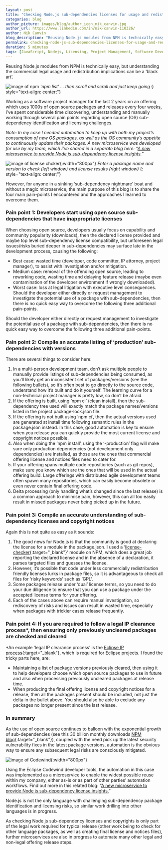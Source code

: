 ```yaml
---
layout: post
title: "Checking Node.js sub-dependencies licenses for usage and redistribution"
categories: blog
author_picture: images/blog/author_icon_nik_canvin.jpg
author_url: https://www.linkedin.com/in/nik-canvin-110326/
author: Nik Canvin
blog_description: "Reusing Node.js modules from NPM is technically easy, but understanding the commercial legal usage and redistribution implications can be a ‘black art’."
permalink: checking-node-js-sub-dependencies-licenses-for-usage-and-redistribution.html
duration: 5 minutes
tags: [JavaScript, Nodejs, Licensing, Project Management, Software Development]
---
```


Reusing Node.js modules from NPM is technically easy, but understanding the commercial legal usage and redistribution implications can be a ‘black art’.

![image of npm](images/blog/npmdependencies_1.png)
*‘npm list’ ... then scroll and scroll and just keep going*
{: style="text-align: center;"}

Working as a software project manager for the last 2 years on an offering which uses 1000s of open source packages and releases every four weeks, I’ve spent considerable time discovering, understanding and manually working through several pain points regarding open source (OS) sub-dependency identification and licensing challenges.

*Note: In my case I needed automation to keep up with both my project’s consumption of new OS packages, as well as the OS community’s appetite to continuously update their packages. A new microservice was developed for use by my team, which I’ve shared in a separate blog here: “[A new microservice to provide Node.js sub-dependency license insights](/codewind/a-new-microservice-to-provide-node-js-sub-dependency-license-insights.html).”*

![image of license chcker](images/blog/npmdependencies_2.png){:width="800px"}
*Enter a package name and version to check (left window) and license results (right window)*
{: style="text-align: center;"}

However, for anyone in a sinking ‘sub-dependency nightmare’ boat and without a magic microservice, the main purpose of this blog is to share the four main pain-points I encountered and the approaches I learned to overcome them.

### Pain point 1: Developers start using open source sub-dependencies that have inappropriate licenses
When choosing open source, developers usually focus on capability and community popularity (downloads), then the declared license provided and maybe top level sub-dependency license compatibility, but unforeseen legal issues/risks buried deeper in sub-dependencies may surface late in the development process, causing the following:
- Best case: wasted time (developer, code committer, IP attorney, project manager), to assist with investigation and/or mitigation.
- Medium case: removal of the offending open source, leading to reworking code, wasting time and delaying feature release (maybe even contamination of the developer environment if wrongly downloaded).
- Worst case: loss at legal litigation with executive level consequences.
Should the developer either directly or request management to investigate the potential use of a package with sub-dependencies, then there is no quick easy way to overcome the following three additional pain-points.

Should the developer either directly or request management to investigate the potential use of a package with sub-dependencies, then there is no quick easy way to overcome the following three additional pain-points.

### Pain point 2: Compile an accurate listing of ‘production’ sub-dependencies with versions
There are several things to consider here:
1. In a multi-person development team, don’t ask multiple people to manually provide listings of sub-dependencies being consumed, as you’ll likely get an inconsistent set of packages/versions (see the following bullets), so it’s often best to go directly to the source code, understand how it’s built and do it yourself. The learning curve for a non-technical project manager is pretty low, so don’t be afraid.
2. If the offering is built, using ‘npm ci’ (clean install), then the sub-dependency tree used will exactly match the package names/versions listed in the project package-lock.json file.
3. If the offering is not built using ‘npm ci’, then the actual versions used are generated at install time following semantic rules in the package.json instead. In this case, good automation is key to ensure when you release you can quickly provide the most current license and copyright notices possible.
4. Also when doing the ‘npm install’, using the ‘-production’ flag will make sure only production dependencies (not development only dependencies) are installed, as those are the ones that commercial offering license and notices files need to cater for.
5. If your offering spans multiple code repositiories (such as git repos), make sure you know which are the ones that will be used in the actual offering build. Large offerings with distributed agile development teams often spawn many repositories, which can easily become obsolete or even never contain final offering code.
6. Delta processing (only handling what’s changed since the last release) is a common approach to minimise pain, however, this can all too easily result in missed packages never being picked up in the future.

### Pain point 3: Compile an accurate understanding of sub-dependency licenses and copyright notices
Again this is not quite as easy as it sounds:
1. The good news for Node.js is that the community is good at declaring the license for a module in the package.json. I used a ‘[license-checker](https://www.npmjs.com/package/license-checker){:target="_blank"}’ module on NPM, which does a great job reporting the declared license and in the absence of a declaration, it parses targeted files and guesses the license.
2. However, it’s possible that code under less commercially redistribution friendly licenses lurks in package files, so it is advantageous to check all files for ‘risky keywords’ such as ‘GPL’.
3. Some packages release under ‘dual’ license terms, so you need to do your due diligence to ensure that you can use a package under the accepted license terms for your offering.
4. Each of the cases above can require manual investigation, so rediscovery of risks and issues can result in wasted time, especially when packages with trickier cases release frequently.

### Pain point 4: If you are required to follow a legal IP clearance process*, then ensuring only previously uncleared packages are checked and cleared
*An example ‘legal IP clearance process’ is the [Eclipse IP process](https://www.eclipse.org/projects/handbook/#ip){:target="_blank"}, which is required for Eclipse projects.
I found the tricky parts here, are:
- Maintaining a list of package versions previously cleared, then using it to help developers choose which open source packages to use in future and also when processing previously uncleared packages at release time.
- When producing the final offering license and copyright notices for a release, then all the packages present should be included, not just the delta in the bullet above. You should also be able to exclude any packages no longer present since the last release.

### In summary
As the use of open source continues to balloon with the exponential growth of sub-dependencies (see this 30 billion monthly downloads [NPM blog](https://blog.npmjs.org/post/180868064080/this-year-in-javascript-2018-in-review-and-npms){:target="_blank"}), coupled with the need pick up the latest security vulnerability fixes in the latest package versions, automation is the obvious way to ensure any subsequent legal risks are consciously mitigated.

![image of Codewind](images/blog/npmdependencies_3.png){:width="800px"}

Using the Eclipse Codewind developer tools, the automation in this case was implemented as a microservice to enable the widest possible reuse within my company, either as-is or as part of other parties’ automation workflows. Find out more in this related blog: “[A new microservice to provide Node.js sub-dependency license insights.](/codewind/a-new-microservice-to-provide-node-js-sub-dependency-license-insights.html)”

Node.js is not the only language with challenging sub-dependency package identification and licensing risks, so similar work drilling into other languages is in progress.

As checking Node.js sub-dependency licenses and copyrights is only part of the legal work required for typical release (other work being to check for other language packages, as well as creating final license and notices files), further microservices are also in progress to automate many other legal and non-legal offering release steps.
